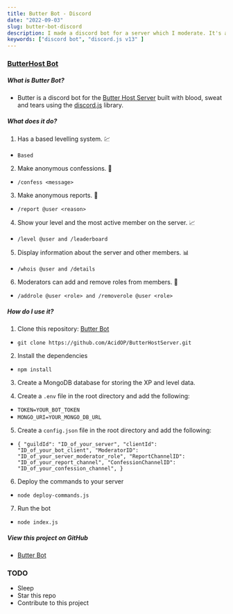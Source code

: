 ```yaml
---
title: Butter Bot - Discord
date: "2022-09-03"
slug: butter-bot-discord
description: I made a discord bot for a server which I moderate. It's a simple bot, but it does the job.
keywords: ["discord bot", "discord.js v13" ]
---
```


### [ButterHost Bot](https://github.com/AcidOP/ButterHostServer)


##### What is Butter Bot?
* Butter is a discord bot for the [Butter Host Server](https://discord.gg/8R7bZ9QZyq) built with blood, sweat and tears using the [discord.js](https://discord.js.org/#/) library.

##### What does it do?
1. Has a based levelling system. 💹
* `Based` 

2. Make anonymous confessions. 🤫
* `/confess <message>`

3. Make anonymous reports. 📝
* `/report @user <reason>`

4. Show your level and the most active member on the server. 📈
* `/level @user and /leaderboard`

5. Display information about the server and other members. 📊
* `/whois @user and /details`

6. Moderators can add and remove roles from members. 👮
* `/addrole @user <role> and /removerole @user <role>`

##### How do I use it?
1. Clone this repository: [Butter Bot](https://github.com/AcidOP/ButterHostServer)
* `git clone https://github.com/AcidOP/ButterHostServer.git`

2. Install the dependencies
* `npm install`

3. Create a MongoDB database for storing the XP and level data.

4. Create a `.env` file in the root directory and add the following:
* `TOKEN=YOUR_BOT_TOKEN`
* `MONGO_URI=YOUR_MONGO_DB_URL`

5. Create a `config.json` file in the root directory and add the following:
* `{
    "guildId": "ID_of_your_server",
    "clientId": "ID_of_your_bot_client",
    "ModeratorID": "ID_of_your_server_moderator_role",
    "ReportChannelID": "ID_of_your_report_channel",
    "ConfessionChannelID": "ID_of_your_confession_channel",
}`

6. Deploy the commands to your server
* `node deploy-commands.js`

7. Run the bot
* `node index.js`

##### View this project on GitHub
* [Butter Bot](https://github.com/AcidOP/ButterHostServer)

### TODO
- Sleep
- Star this repo
- Contribute to this project

